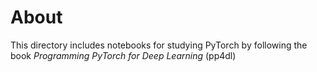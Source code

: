 # About

This directory includes notebooks for studying PyTorch by following the book *Programming PyTorch for Deep Learning* (pp4dl)
